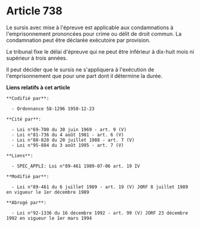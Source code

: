# Article 738

Le sursis avec mise à l'épreuve est applicable aux condamnations à l'emprisonnement prononcées pour crime ou délit de droit
commun. La condamnation peut être déclarée exécutoire par provision.

Le tribunal fixe le délai d'épreuve qui ne peut être inférieur à dix-huit mois ni supérieur à trois années.

Il peut décider que le sursis ne s'appliquera à l'exécution de l'emprisonnement que pour une part dont il détermine la durée.

**Liens relatifs à cet article**

	**Codifié par**:

	  - Ordonnance 58-1296 1958-12-23

	**Cité par**:

	  - Loi n°69-700 du 30 juin 1969 - art. 9 (V)
	  - Loi n°81-736 du 4 août 1981 - art. 6 (V)
	  - Loi n°88-828 du 20 juillet 1988 - art. 7 (V)
	  - Loi n°95-884 du 3 août 1995 - art. 7 (V)

	**Liens**:

	  - SPEC_APPLI: Loi n°89-461 1989-07-06 art. 19 IV

	**Modifié par**:

	  - Loi n°89-461 du 6 juillet 1989 - art. 19 (V) JORF 8 juillet 1989 en vigueur le 1er décembre 1989

	**Abrogé par**:

	  - Loi n°92-1336 du 16 décembre 1992 - art. 99 (V) JORF 23 décembre 1992 en vigueur le 1er mars 1994
